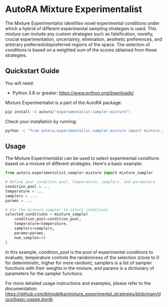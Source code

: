 # AutoRA Mixture Experimentalist

The Mixture Experimentalist identifies novel experimental conditions under which a hybrid of different experimental sampling strategies is used. 
This mixture can include any custom strategies such as falsification, novelty, crucial experimentation, uncertainty, elimination, aesthetic preferences, and arbitrary preferred/dispreferred regions of the space. The selection of conditions is based on a weighted sum of the scores obtained from these strategies.
 

## Quickstart Guide

You will need:

- Python 3.8 or greater: https://www.python.org/downloads/

Mixture Experimentalist is a part of the AutoRA package:

```bash
pip install -U autora["experimentalist-sampler-mixture"]
```

Check your installation by running:

```bash
python -c "from autora.experimentalist.sampler.mixture import mixture_sample"
```

## Usage

The Mixture Experimentalist can be used to select experimental conditions based on a mixture of different strategies. Here's a basic example:

```python
from autora.experimentalist.sampler.mixture import mixture_sampler

# Define your condition pool, temperature, samplers, and parameters
condition_pool = ...
temperature = ...
samplers = ...
params = ...

# Use the mixture_sampler to select conditions
selected_conditions = mixture_sample(
    condition_pool=condition_pool,
    temperature=temperature,
    samplers=samplers,
    params=params,
    num_samples=10
)
```
In this example, condition_pool is the pool of experimental conditions to evaluate, temperature controls the randomness of the selection (close to 0 for deterministic, higher for more random), samplers is a list of sampler functions with their weights in the mixture, and params is a dictionary of parameters for the sampler functions.

For more detailed usage instructions and examples, please refer to the documentation: https://github.com/blinodelka/mixture_experimental_strategies/blob/main/docs/basic-usage.ipynb.


